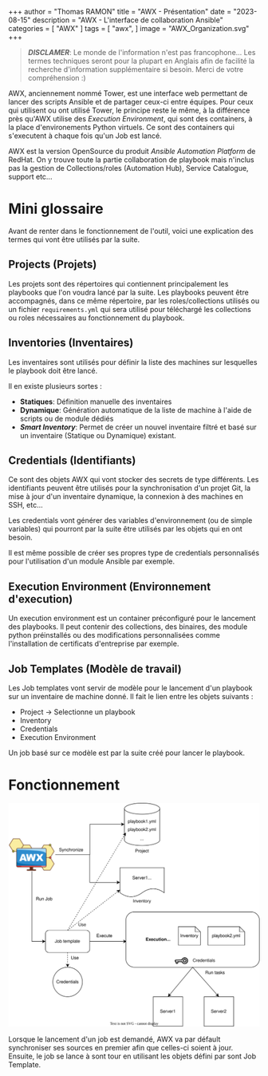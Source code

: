 +++
author = "Thomas RAMON"
title = "AWX - Présentation"
date = "2023-08-15"
description = "AWX - L'interface de collaboration Ansible"
categories = [
    "AWX"
]
tags = [
    "awx",
]
image = "AWX_Organization.svg"
+++

> ***DISCLAMER***: Le monde de l'information n'est pas francophone... Les termes techniques seront pour la plupart en Anglais afin de facilité la recherche d'information supplémentaire si besoin. Merci de votre compréhension :)

AWX, anciennement nommé Tower, est une interface web permettant de lancer des scripts Ansible et de partager ceux-ci entre équipes.
Pour ceux qui utilisent ou ont utilisé Tower, le principe reste le même, à la différence près qu'AWX utilise des *Execution Environment*, qui sont des containers, à la place d'environements Python virtuels.
Ce sont des containers qui s'executent à chaque fois qu'un Job est lancé.

AWX est la version OpenSource du produit *Ansible Automation Platform* de RedHat.
On y trouve toute la partie collaboration de playbook mais n'inclus pas la gestion de Collections/roles (Automation Hub), Service Catalogue, support etc...


# Mini glossaire

Avant de renter dans le fonctionnement de l'outil, voici une explication des termes qui vont être utilisés par la suite.

## Projects (Projets)

Les projets sont des répertoires qui contiennent principalement les playbooks que l'on voudra lancé par la suite.
Les playbooks peuvent être accompagnés, dans ce même répertoire, par les roles/collections utilisés ou un fichier `requirements.yml` qui sera utilisé pour téléchargé les collections ou roles nécessaires au fonctionnement du playbook.

## Inventories (Inventaires)

Les inventaires sont utilisés pour définir la liste des machines sur lesquelles le playbook doit être lancé.

Il en existe plusieurs sortes :
- **Statiques**: Définition manuelle des inventaires
- **Dynamique**: Génération automatique de la liste de machine à l'aide de scripts ou de module dédiés
- ***Smart Inventory***: Permet de créer un nouvel inventaire filtré et basé sur un inventaire (Statique ou Dynamique) existant.

## Credentials (Identifiants)

Ce sont des objets AWX qui vont stocker des secrets de type différents. Les identifiants peuvent être utilisés pour la synchronisation d'un projet Git, la mise à jour d'un inventaire dynamique, la connexion à des machines en SSH, etc...

Les credentials vont générer des variables d'environnement (ou de simple variables) qui pourront par la suite être utilisés par les objets qui en ont besoin.

Il est même possible de créer ses propres type de credentials personnalisés pour l'utilisation d'un module Ansible par exemple.

## Execution Environment (Environnement d'execution)

Un execution environment est un container préconfiguré pour le lancement des playbooks.
Il peut contenir des collections, des binaires, des module python préinstallés ou des modifications personnalisées comme l'installation de certificats d'entreprise par exemple.

## Job Templates (Modèle de travail)

Les Job templates vont servir de modèle pour le lancement d'un playbook sur un inventaire de machine donné.
Il fait le lien entre les objets suivants :
- Project -> Selectionne un playbook
- Inventory
- Credentials
- Execution Environment

Un job basé sur ce modèle est par la suite créé pour lancer le playbook. 

# Fonctionnement

![AWX process](AWX_Process.svg)

Lorsque le lancement d'un job est demandé, AWX va par défault synchroniser ses sources en premier afin que celles-ci soient à jour.
Ensuite, le job se lance à sont tour en utilisant les objets défini par sont Job Template.